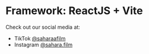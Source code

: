 # Framework: ReactJS + Vite

Check out our social media at:

- TikTok [@saharaafilm](https://tiktok.com/@saharaafilm)
- Instagram [@sahara.film](https://instagram.com/sahara.film)
